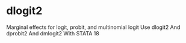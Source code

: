 # dlogit2
Marginal effects for logit, probit, and multinomial logit Use dlogit2 And dprobit2 And dmlogit2 With STATA 18
